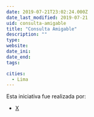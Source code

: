 ```yaml
---
date: 2019-07-21T23:02:24.000Z
date_last_modified: 2019-07-21
uid: consulta-amigable
title: "Consulta Amigable"
description: ""
type: 
website: 
date_ini: 
date_end: 
tags:

cities: 
  - Lima
---
```


Esta iniciativa fue realizada por:

- [X](/organizaciones/ministerio-de-economia-de-peru)
